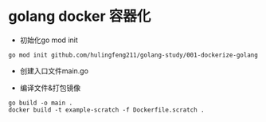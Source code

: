# golang docker 容器化

- 初始化go mod init
```cgo
go mod init github.com/hulingfeng211/golang-study/001-dockerize-golang
```

- 创建入口文件main.go

- 编译文件&打包镜像
```text
go build -o main .
docker build -t example-scratch -f Dockerfile.scratch .
```